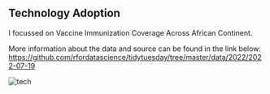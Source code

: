 ## Technology Adoption
I focussed on Vaccine Immunization Coverage Across African Continent.

More information about the data and source can be found in the link below:
https://github.com/rfordatascience/tidytuesday/tree/master/data/2022/2022-07-19

![tech](https://user-images.githubusercontent.com/20558188/181269692-8008735e-d495-4882-b65b-4d49516effb3.png)
